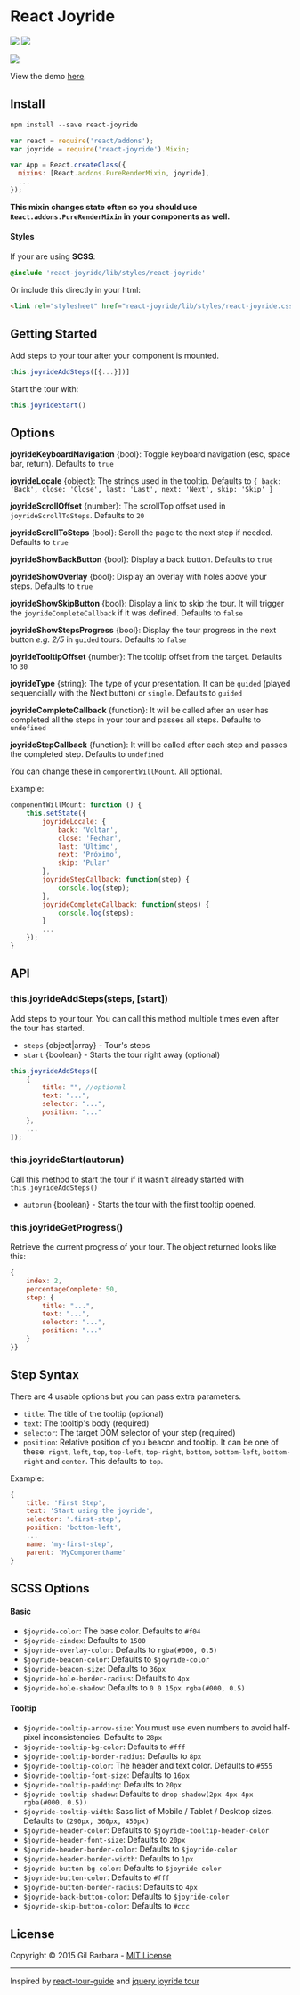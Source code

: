 React Joyride
===

<a href="https://www.npmjs.com/package/react-joyride" target="_blank">![](https://badge.fury.io/js/react-joyride.svg)</a> <a href="https://travis-ci.org/gilbarbara/react-joyride" target="_blank">![](https://travis-ci.org/gilbarbara/react-joyride.svg)</a>

<a href="http://gilbarbara.github.io/react-joyride/" target="_blank">![](http://gilbarbara.github.io/react-joyride/media/example.png)</a>

View the demo <a href="http://gilbarbara.github.io/react-joyride/" target="_blank">here</a>.

## Install

```javascript
npm install --save react-joyride
```


```javascript
var react = require('react/addons');
var joyride = require('react-joyride').Mixin;

var App = React.createClass({
  mixins: [React.addons.PureRenderMixin, joyride],
  ...
});
```

**This mixin changes state often so you should use `React.addons.PureRenderMixin` in your components as well.**

#### Styles
 
If your are using **SCSS**:

```scss
@include 'react-joyride/lib/styles/react-joyride'

```

Or include this directly in your html:

```html
<link rel="stylesheet" href="react-joyride/lib/styles/react-joyride.css" type="text/css">
```


## Getting Started

Add steps to your tour after your component is mounted.

```javascript
this.joyrideAddSteps([{...}])]
```

Start the tour with:

```javascript
this.joyrideStart()
```

## Options

**joyrideKeyboardNavigation** {bool}: Toggle keyboard navigation (esc, space bar, return). Defaults to `true`

**joyrideLocale** {object}: The strings used in the tooltip. Defaults to `{ back: 'Back', close: 'Close', last: 'Last', next: 'Next', skip: 'Skip' }`

**joyrideScrollOffset** {number}: The scrollTop offset used in `joyrideScrollToSteps`. Defaults to `20`

**joyrideScrollToSteps** {bool}: Scroll the page to the next step if needed. Defaults to `true`

**joyrideShowBackButton** {bool}: Display a back button. Defaults to `true`

**joyrideShowOverlay** {bool}: Display an overlay with holes above your steps. Defaults to `true`

**joyrideShowSkipButton** {bool}: Display a link to skip the tour. It will trigger the `joyrideCompleteCallback` if it was defined. Defaults to `false`

**joyrideShowStepsProgress** {bool}: Display the tour progress in the next button *e.g. 2/5*  in `guided` tours. Defaults to `false`

**joyrideTooltipOffset** {number}: The tooltip offset from the target. Defaults to `30`

**joyrideType** {string}: The type of your presentation. It can be `guided` (played sequencially with the Next button) or `single`. Defaults to `guided`

**joyrideCompleteCallback** {function}: It will be called after an user has completed all the steps in your tour and passes all steps. Defaults to `undefined`

**joyrideStepCallback** {function}: It will be called after each step and passes the completed step. Defaults to `undefined`

You can change these in `componentWillMount`. All optional.

Example:

```javascript
componentWillMount: function () {
	this.setState({
		joyrideLocale: {
			back: 'Voltar',
			close: 'Fechar',
			last: 'Último',
			next: 'Próximo',
			skip: 'Pular'
		},
		joyrideStepCallback: function(step) {
			console.log(step);
		},
		joyrideCompleteCallback: function(steps) {
			console.log(steps);
		}
		...
	});
}
```

## API

### this.joyrideAddSteps(steps, [start])

Add steps to your tour. You can call this method multiple times even after the tour has started.

- `steps` {object|array} - Tour's steps
- `start` {boolean} - Starts the tour right away (optional)

```javascript
this.joyrideAddSteps([
	{
		title: "", //optional
		text: "...",
		selector: "...",
		position: "..."
	},
	...
]);
```

### this.joyrideStart(autorun)

Call this method to start the tour if it wasn't already started with `this.joyrideAddSteps()`

- `autorun` {boolean} - Starts the tour with the first tooltip opened.

### this.joyrideGetProgress()
Retrieve the current progress of your tour. The object returned looks like this:

```javascript
{
	index: 2,
	percentageComplete: 50,
	step: {
		title: "...",
		text: "...",
		selector: "...",
		position: "..."
	}
}}
```

## Step Syntax
There are 4 usable options but you can pass extra parameters.

- `title`: The title of the tooltip (optional)
- `text`: The tooltip's body (required)
- `selector`: The target DOM selector of your step (required)
- `position`: Relative position of you beacon and tooltip. It can be one of these: `right`, `left`, `top`, `top-left`, `top-right`, `bottom`, `bottom-left`, `bottom-right` and `center`. This defaults to `top`.

Example:

```javascript
{
    title: 'First Step',
    text: 'Start using the joyride',
    selector: '.first-step',
    position: 'bottom-left',
    ...
    name: 'my-first-step',
    parent: 'MyComponentName'
}
```

## SCSS Options

#### Basic

- `$joyride-color`: The base color. Defaults to `#f04`
- `$joyride-zindex`: Defaults to `1500`
- `$joyride-overlay-color`: Defaults to `rgba(#000, 0.5)`
- `$joyride-beacon-color`: Defaults to `$joyride-color`
- `$joyride-beacon-size`: Defaults to `36px`
- `$joyride-hole-border-radius`: Defaults to `4px`
- `$joyride-hole-shadow`: Defaults to `0 0 15px rgba(#000, 0.5)`

#### Tooltip

- `$joyride-tooltip-arrow-size`: You must use even numbers to avoid half-pixel inconsistencies. Defaults to `28px`
- `$joyride-tooltip-bg-color`: Defaults to `#fff`
- `$joyride-tooltip-border-radius`: Defaults to `8px`
- `$joyride-tooltip-color`: The header and text color. Defaults to `#555`
- `$joyride-tooltip-font-size`: Defaults to `16px`
- `$joyride-tooltip-padding`: Defaults to `20px`
- `$joyride-tooltip-shadow`: Defaults to `drop-shadow(2px 4px 4px rgba(#000, 0.5))`
- `$joyride-tooltip-width`: Sass list of Mobile / Tablet / Desktop sizes. Defaults to `(290px, 360px, 450px)`
- `$joyride-header-color`: Defaults to `$joyride-tooltip-header-color`
- `$joyride-header-font-size`: Defaults to `20px`
- `$joyride-header-border-color`: Defaults to `$joyride-color`
- `$joyride-header-border-width`: Defaults to `1px`
- `$joyride-button-bg-color`: Defaults to `$joyride-color`
- `$joyride-button-color`: Defaults to `#fff`
- `$joyride-button-border-radius`: Defaults to `4px`
- `$joyride-back-button-color`: Defaults to `$joyride-color`
- `$joyride-skip-button-color`: Defaults to `#ccc`

## License

Copyright © 2015 Gil Barbara - [MIT License](LICENSE)

---

Inspired by [react-tour-guide](https://github.com/jakemmarsh/react-tour-guide) and [jquery joyride tour](http://zurb.com/playground/jquery-joyride-feature-tour-plugin)

